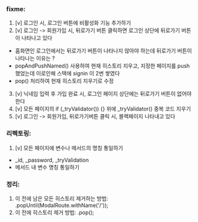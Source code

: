 ### fixme:
1. [v] 로그인 시, 로그인 버튼에 비활성화 기능 추가하기
2. [v] 로그인 -> 회원가입 시, 뒤로가기 버튼 클릭하면 로그인 상단에 뒤로가기 버튼이 나타나고 있다
 - 홈화면인 로그인에서는 뒤로가기 버튼이 나타나지 않아야 하는데 뒤로가기 버튼이 나타나는 이유는 ? 
 - popAndPushNamed() 사용하여 현재 히스토리 지우고, 지정한 페이지를 push 했었는데 이로인해 스택에 signin 이 2번 쌓였다
 - pop() 처리하여 현재 히스토리 지우기로 수정
3. [v] 닉네임 입력 후 가입 완료 시, 로그인 페이지 상단에는 뒤로가기 버튼이 없어야 한다
4. [v] 모든 페이지의 if (_tryValidator()) {} 위에 _tryValidator() 중복 코드 지우기
5. [v] 로그인 -> 회원가입, 뒤로가기버튼 클릭 시, 블랙페이지 나타내고 있다

### 리펙토링:
1. [v] 모든 페이지에 변수나 메서드의 명칭 통일하기
 - _id, _password, _tryValidation 
 - 메서드 내 변수 명칭 통일하기

### 정리:
1. 이 전에 남은 모든 히스토리 제거하는 방법: .popUntil(ModalRoute.withName('/'));
2. 이 전에 히스토리 제거 방법: .pop();
